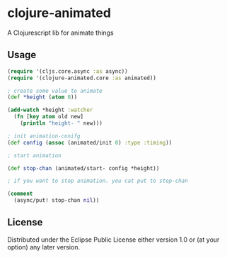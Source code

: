# clojure-animated

A Clojurescript lib for animate things

## Usage

```clojure
(require '(cljs.core.async :as async))
(require '(clojure-animated.core :as animated))

; create some value to animate
(def *height (atom 0))

(add-watch *height :watcher
  (fn [key atom old new]
    (println "height- " new)))

; init animation-conifg
(def config (assoc (animated/init 0) :type :timing))

; start animation

(def stop-chan (animated/start- config *height))

; if you want to stop animation. you cat put to stop-chan

(comment
  (async/put! stop-chan nil))
```

## License

Distributed under the Eclipse Public License either version 1.0 or (at
your option) any later version.
